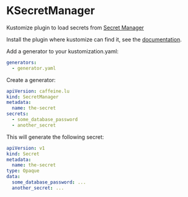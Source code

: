 # KSecretManager

Kustomize plugin to load secrets from [Secret Manager](https://cloud.google.com/secret-manager)

Install the plugin where kustomize can find it, see the [documentation](https://kubectl.docs.kubernetes.io/guides/extending_kustomize/#placement).

Add a generator to your kustomization.yaml:

```yaml
generators:
  - generator.yaml
```

Create a generator:

```yaml
apiVersion: caffeine.lu
kind: SecretManager
metadata:
  name: the-secret
secrets:
  - some_database_password
  - another_secret
```

This will generate the following secret:

```yaml
apiVersion: v1
kind: Secret
metadata:
  name: the-secret
type: Opaque
data:
  some_database_password: ...
  another_secret: ...
```
